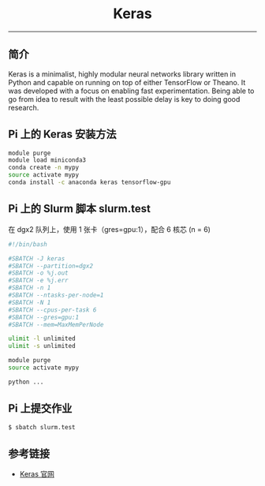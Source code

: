 # <center>Keras</center> 

-----

## 简介

Keras is a minimalist, highly modular neural networks library written in Python and capable on running on top of either TensorFlow or Theano. It was developed with a focus on enabling fast experimentation. Being able to go from idea to result with the least possible delay is key to doing good research.

## Pi 上的 Keras 安装方法

```bash
module purge
module load miniconda3
conda create -n mypy
source activate mypy
conda install -c anaconda keras tensorflow-gpu
```

## Pi 上的 Slurm 脚本 slurm.test
在 dgx2 队列上，使用 1 张卡（gres=gpu:1），配合 6 核芯 (n = 6)<br>
```bash
#!/bin/bash

#SBATCH -J keras
#SBATCH --partition=dgx2
#SBATCH -o %j.out
#SBATCH -e %j.err
#SBATCH -n 1
#SBATCH --ntasks-per-node=1
#SBATCH -N 1
#SBATCH --cpus-per-task 6
#SBATCH --gres=gpu:1
#SBATCH --mem=MaxMemPerNode

ulimit -l unlimited
ulimit -s unlimited

module purge
source activate mypy

python ...
```
  
## Pi 上提交作业
```bash
$ sbatch slurm.test
```

## 参考链接
- [Keras 官网](https://keras.io/)
